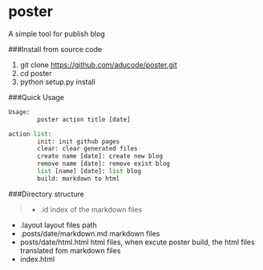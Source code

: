 # poster
A simple tool for publish blog

###Install from source code

1. git clone https://github.com/aducode/poster.git
2. cd poster
3. python setup.py install

###Quick Usage

```python
Usage:
        poster action title [date]

action list:
        init: init github pages
        clear: clear generated files
        create name [date]: create new blog
        remove name [date]: remove exist blog
        list [name] [date]: list blog
        build: markdown to html
```

###Directory structure

>* .id index of the markdown files
* .layout  layout files path
* .posts/date/markdown.md  markdown files
* posts/date/html.html  html files, when excute poster build, the html files translated fom markdown files
* index.html
